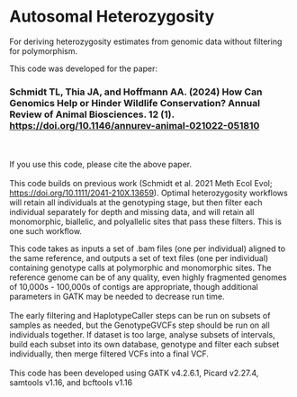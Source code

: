 # Autosomal Heterozygosity
For deriving heterozygosity estimates from genomic data without filtering for polymorphism.

This code was developed for the paper: 
### Schmidt TL, Thia JA, and Hoffmann AA. (2024) How Can Genomics Help or Hinder Wildlife Conservation? Annual Review of Animal Biosciences. 12 (1). <br>https://doi.org/10.1146/annurev-animal-021022-051810 
<br> <br>
If you use this code, please cite the above paper. <br> <br>
This code builds on previous work (Schmidt et al. 2021 Meth Ecol Evol; https://doi.org/10.1111/2041-210X.13659). Optimal heterozygosity workflows will retain all individuals at the genotyping stage, but then filter each individual separately for depth and missing data, and will retain all monomorphic, biallelic, and polyallelic sites that pass these filters. This is one such workflow.

This code takes as inputs a set of .bam files (one per individual) aligned to the same reference, and outputs a set of text files (one per individual) containing genotype calls at polymorphic and monomorphic sites. The reference genome can be of any quality, even highly fragmented genomes of 10,000s - 100,000s of contigs are appropriate, though additional parameters in GATK may be needed to decrease run time. <br> <br>
The early filtering and HaplotypeCaller steps can be run on subsets of samples as needed, but the GenotypeGVCFs step should be run on all individuals together. If dataset is too large, analyse subsets of intervals, build each subset into its own database, genotype and filter each subset individually, then merge filtered VCFs into a final VCF. <br> <br>
This code has been developed using GATK v4.2.6.1, Picard v2.27.4, samtools v1.16, and bcftools v1.16 
